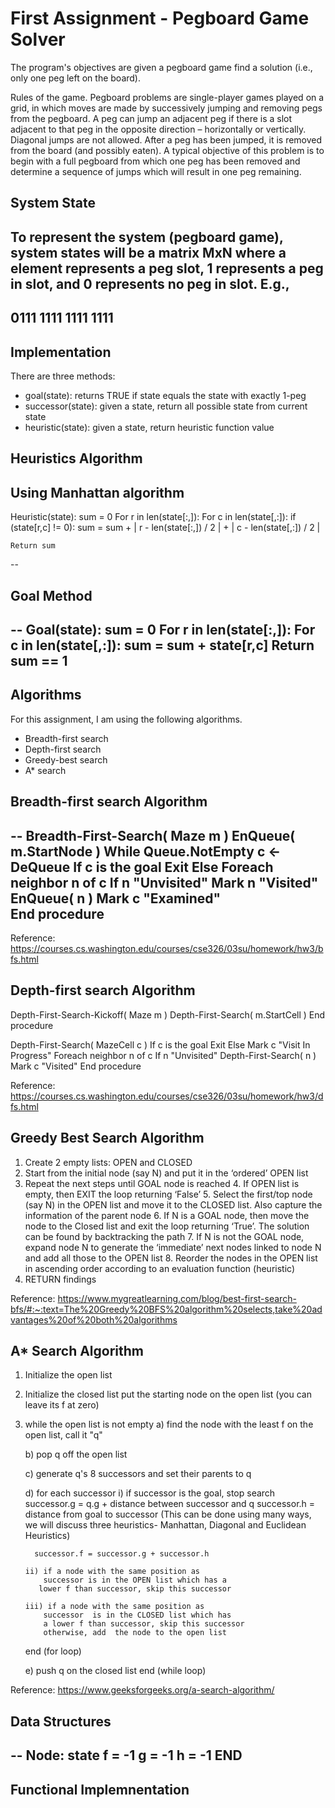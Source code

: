 # First Assignment - Pegboard Game Solver 
The program's objectives are given a pegboard game find a solution (i.e., only one peg left on the board). 

Rules of the game. Pegboard problems are single-player games played on a grid, in which moves are made by successively jumping and removing pegs from the pegboard. A peg can jump an adjacent peg if there is a slot adjacent to that peg in the opposite direction – horizontally or vertically. Diagonal jumps are not allowed. After a peg has been jumped, it is removed from the board (and possibly eaten). A typical objective of this problem is to begin with a full pegboard from which one peg has been removed and determine a sequence of jumps which will result in one peg remaining. 

## System State

To represent the system (pegboard game), system states will be a matrix MxN where a element represents a peg slot, 1 represents a peg in slot, and 0 represents no peg in slot. E.g., 
--
0111
1111
1111
1111
--

## Implementation
There are three methods: 
- goal(state): returns TRUE if state equals the state with exactly 1-peg
- successor(state): given a state, return all possible state from current state 
- heuristic(state): given a state, return heuristic function value

## Heuristics Algorithm
Using Manhattan algorithm
--
Heuristic(state):
    sum = 0
    For r in len(state[:,]):
        For c in len(state[,:]):
            if (state[r,c] != 0):
                sum = sum + | r - len(state[:,]) / 2 | + | c - len(state[,:]) / 2 |

    Return sum  
--

## Goal Method
--
Goal(state):
    sum = 0
    For r in len(state[:,]):
        For c in len(state[,:]):
            sum = sum + state[r,c] 
    Return sum == 1 
--

## Algorithms
For this assignment, I am using the following algorithms. 
- Breadth-first search
- Depth-first search
- Greedy-best search
- A* search

## Breadth-first search Algorithm
--
Breadth-First-Search( Maze m )
    EnQueue( m.StartNode )
    While Queue.NotEmpty 
        c <- DeQueue
        If c is the goal
            Exit
        Else
            Foreach neighbor n of c
                If n "Unvisited"
                    Mark n "Visited"                    
                    EnQueue( n )
            Mark c "Examined"                    
End procedure
--

Reference: https://courses.cs.washington.edu/courses/cse326/03su/homework/hw3/bfs.html 

## Depth-first search Algorithm
Depth-First-Search-Kickoff( Maze m )
    Depth-First-Search( m.StartCell )
End procedure

Depth-First-Search( MazeCell c )
    If c is the goal
        Exit
    Else
        Mark c "Visit In Progress"
        Foreach neighbor n of c
            If n "Unvisited"
                Depth-First-Search( n )
        Mark c "Visited"
End procedure

Reference: https://courses.cs.washington.edu/courses/cse326/03su/homework/hw3/dfs.html 

## Greedy Best Search Algorithm
1. Create 2 empty lists: OPEN and CLOSED
2. Start from the initial node (say N) and put it in the ‘ordered’ OPEN list
3. Repeat the next steps until GOAL node is reached
    4. If OPEN list is empty, then EXIT the loop returning ‘False’
    5. Select the first/top node (say N) in the OPEN list and move it to the CLOSED list. Also capture the information of the parent node
    6. If N is a GOAL node, then move the node to the Closed list and exit the loop returning ‘True’. The solution can be found by backtracking the path
    7. If N is not the GOAL node, expand node N to generate the ‘immediate’ next nodes linked to node N and add all those to the OPEN list
    8. Reorder the nodes in the OPEN list in ascending order according to an evaluation function (heuristic)
7. RETURN findings

Reference: https://www.mygreatlearning.com/blog/best-first-search-bfs/#:~:text=The%20Greedy%20BFS%20algorithm%20selects,take%20advantages%20of%20both%20algorithms

## A* Search Algorithm
1.  Initialize the open list
2.  Initialize the closed list
    put the starting node on the open 
    list (you can leave its f at zero)

3.  while the open list is not empty
    a) find the node with the least f on 
       the open list, call it "q"

    b) pop q off the open list
  
    c) generate q's 8 successors and set their 
       parents to q
   
    d) for each successor
        i) if successor is the goal, stop search
          successor.g = q.g + distance between 
                              successor and q
          successor.h = distance from goal to 
          successor (This can be done using many 
          ways, we will discuss three heuristics- 
          Manhattan, Diagonal and Euclidean 
          Heuristics)
          
          successor.f = successor.g + successor.h

        ii) if a node with the same position as 
            successor is in the OPEN list which has a 
           lower f than successor, skip this successor

        iii) if a node with the same position as 
            successor  is in the CLOSED list which has
            a lower f than successor, skip this successor
            otherwise, add  the node to the open list
     end (for loop)
  
    e) push q on the closed list
    end (while loop) 

Reference: https://www.geeksforgeeks.org/a-search-algorithm/ 

## Data Structures
--
Node:
    state
    f = -1
    g = -1
    h = -1
END
--

## Functional Implemnentation
